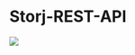# Storj-REST-API
<img src="https://github.com/mohammedfajer/Storj-REST-API/blob/main/2021-08-23%2001-09-30.gif"  />

